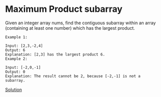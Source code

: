 # Maximum Product subarray

Given an integer array nums, find the contiguous subarray within an array (containing at least one number) which has the largest product.

``` 
Example 1:

Input: [2,3,-2,4]
Output: 6
Explanation: [2,3] has the largest product 6.
Example 2:

Input: [-2,0,-1]
Output: 0
Explanation: The result cannot be 2, because [-2,-1] is not a subarray.

```

[Solution](./src/Main.java)
